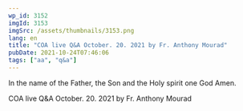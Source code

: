 ```yaml
---
wp_id: 3152
imgId: 3153
imgSrc: /assets/thumbnails/3153.png
lang: en
title: "COA live Q&A October. 20. 2021 by Fr. Anthony Mourad"
pubDate: 2021-10-24T07:46:06
tags: ["aa", "q&a"]
---
```


<!-- page: 6 -->

<p>In the name of the Father, the Son and the Holy spirit one God Amen.</p>
<p>COA live Q&amp;A October. 20. 2021 by Fr. Anthony Mourad</p>
